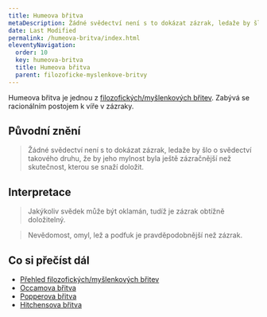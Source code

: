 ```yaml
---
title: Humeova břitva
metaDescription: Žádné svědectví není s to dokázat zázrak, ledaže by šlo o svědectví takového druhu, že by jeho mylnost byla ještě zázračnější než skutečnost, kterou se snaží doložit.
date: Last Modified 
permalink: /humeova-britva/index.html
eleventyNavigation:
  order: 10
  key: humeova-britva
  title: Humeova břitva
  parent: filozoficke-myslenkove-britvy
---
```

Humeova břitva je jednou z [filozofických/myšlenkových břitev](/filozoficke-myslenkove-britvy/). Zabývá se racionálním postojem k víře v zázraky.

## Původní znění
> Žádné svědectví není s to dokázat zázrak, ledaže by šlo o svědectví takového druhu, že by jeho mylnost byla ještě zázračnější než skutečnost, kterou se snaží doložit.

## Interpretace
> Jakýkoliv svědek může být oklamán, tudíž je zázrak obtížně doložitelný.

> Nevědomost, omyl, lež a podfuk je pravděpodobnější než zázrak. 

## Co si přečíst dál
- [Přehled filozofických/myšlenkových břitev](/filozoficke-myslenkove-britvy/)
- [Occamova břitva](/occamova-britva/)
- [Popperova břitva](/popperova-britva/)
- [Hitchensova břitva](/hitchensova-britva/)